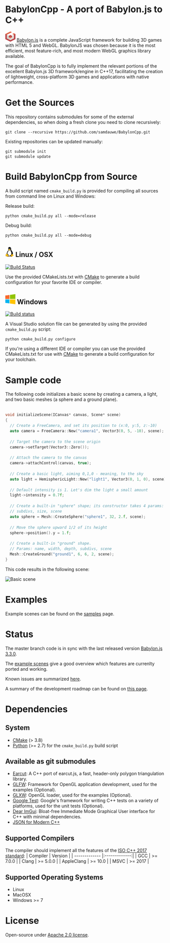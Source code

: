 # BabylonCpp - A port of Babylon.js to C++

<img src="./assets/images/BabylonJSLogo.png" alt="" height="32px"> [Babylon.js](http://www.babylonjs.com) is a complete JavaScript framework for building 3D games with HTML 5 and WebGL. BabylonJS was chosen because it is the most efficient, most feature-rich, and most modern WebGL graphics library available.

The goal of BabylonCpp is to fully implement the relevant portions of the excellent Babylon.js 3D framework/engine in C++17, facilitating the creation of lightweight, cross-platform 3D games and applications with native performance.

# Get the Sources

This repository contains submodules for some of the external dependencies, so when doing a fresh clone you need to clone recursively:

```
git clone --recursive https://github.com/samdauwe/BabylonCpp.git
```

Existing repositories can be updated manually:

```
git submodule init
git submodule update
```

# Build BabylonCpp from Source

A build script named `cmake_build.py` is provided for compiling all sources from command line on Linux and Windows:

Release build:

```
python cmake_build.py all --mode=release
```

Debug build:

```
python cmake_build.py all --mode=debug
```

## <img src="./assets/images/linuxlogo.png" alt="" height="32px"> Linux / OSX

[![Build Status](https://travis-ci.org/samdauwe/BabylonCpp.svg?branch=master)](https://travis-ci.org/samdauwe/BabylonCpp)

Use the provided CMakeLists.txt with [CMake](https://cmake.org) to generate a build configuration for your favorite IDE or compiler.

## <img src="./assets/images/windowslogo.png" alt="" height="32px"> Windows

[![Build status](https://ci.appveyor.com/api/projects/status/81b7scxkykn5qq1y?svg=true)](https://ci.appveyor.com/project/samdauwe/babyloncpp)

A Visual Studio solution file can be generated by using the provided `cmake_build.py` script:

```
python cmake_build.py configure
```

If you're using a different IDE or compiler you can use the provided CMakeLists.txt for use with [CMake](https://cmake.org) to generate a build configuration for your toolchain.

# Sample code

The following code initializes a basic scene by creating a camera, a light, and two basic meshes (a sphere and a ground plane).

```c++

void initializeScene(ICanvas* canvas, Scene* scene)
{
  // Create a FreeCamera, and set its position to (x:0, y:5, z:-10)
  auto camera = FreeCamera::New("camera1", Vector3(0, 5, -10), scene);

  // Target the camera to the scene origin
  camera->setTarget(Vector3::Zero());

  // Attach the camera to the canvas
  camera->attachControl(canvas, true);

  // Create a basic light, aiming 0,1,0 - meaning, to the sky
  auto light = HemisphericLight::New("light1", Vector3(0, 1, 0), scene);

  // Default intensity is 1. Let's dim the light a small amount
  light->intensity = 0.7f;

  // Create a built-in "sphere" shape; its constructor takes 4 params: name,
  // subdivs, size, scene
  auto sphere = Mesh::CreateSphere("sphere1", 32, 2.f, scene);

  // Move the sphere upward 1/2 of its height
  sphere->position().y = 1.f;

  // Create a built-in "ground" shape.
  // Params: name, width, depth, subdivs, scene
  Mesh::CreateGround("ground1", 6, 6, 2, scene);
}

```

This code results in the following scene:

![Basic scene](assets/screenshots/basic_scene.png?raw=true "Basic scene")

# Examples
Example scenes can be found on the [samples](https://github.com/samdauwe/BabylonCpp/tree/master/src/Samples) page.

# Status
The master branch code is in sync with the last released version [Babylon.js 3.3.0](https://doc.babylonjs.com/whats-new).

The [example scenes](https://github.com/samdauwe/BabylonCpp/tree/master/src/Samples) give a good overview which features are currenlty ported and working.

Known issues are summarized [here](https://github.com/samdauwe/BabylonCpp/issues).

A summary of the development roadmap can be found on [this page](https://github.com/samdauwe/BabylonCpp/wiki/Roadmap).

# Dependencies

## System ##
* [CMake](https://cmake.org) (> 3.8)
* [Python](https://www.python.org) (>= 2.7) for the `cmake_build.py` build script

## Available as git submodules ##
* [Earcut](https://github.com/mapbox/earcut.hpp.git): A C++ port of earcut.js, a fast, header-only polygon triangulation library.
* [GLFW](https://github.com/glfw/glfw): Framework for OpenGL application development, used for the examples (Optional).
* [GLXW](https://github.com/rikusalminen/glxw): OpenGL loader, used for the examples (Optional).
* [Google Test](https://github.com/google/googletest): Google's framework for writing C++ tests on a variety of platforms, used for the unit tests (Optional).
* [Dear ImGui](https://github.com/ocornut/imgui): Bloat-free Immediate Mode Graphical User interface for C++ with minimal dependencies.
* [JSON for Modern C++](https://github.com/nlohmann/json)

## Supported Compilers ##
The compiler should implement all the features of the [ISO C++ 2017 standard](https://www.iso.org/standard/68564.html):
| Compiler      | Version       |
| ------------- |:-------------:|
| GCC           | >= 7.0.0      |
| Clang         | >= 5.0.0      |
| AppleClang    | >= 10.0       |
| MSVC          | >= 2017       |

## Supported Operating Systems ##
* Linux
* MacOSX
* Windows >= 7

# License
Open-source under [Apache 2.0 license](http://www.tldrlegal.com/license/apache-license-2.0-%28apache-2.0%29).
